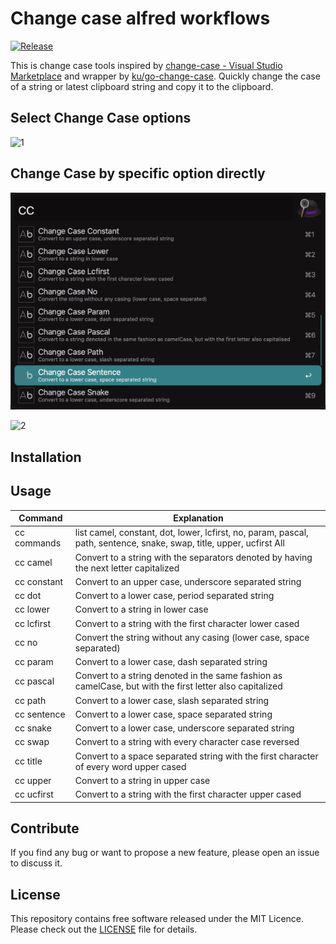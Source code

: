 # Change case alfred workflows

[![Release](https://github.com/cage1016/alfred-change-case/actions/workflows/release.yml/badge.svg)](https://github.com/cage1016/alfred-change-case/actions/workflows/release.yml)


This is change case tools inspired by [change-case - Visual Studio Marketplace](https://marketplace.visualstudio.com/items?itemName=wmaurer.change-case) and wrapper by [ku/go-change-case](https://github.com/ku/go-change-case). Quickly change the case of a string or latest clipboard string and copy it to the clipboard.

## Select Change Case options

![1](https://user-images.githubusercontent.com/678607/144731302-92538262-eac3-4573-820f-d5e9030bbffc.gif)

## Change Case by specific option directly
![3](./screenshots/3.png)

![2](https://user-images.githubusercontent.com/678607/144731303-6eadcf39-472c-47ba-a9a9-f3d19500ea56.gif)

## Installation

## Usage

|Command|Explanation|
|--|--|
|cc commands| list camel, constant, dot, lower, lcfirst, no, param, pascal, path, sentence, snake, swap, title, upper, ucfirst All|
|cc camel| Convert to a string with the separators denoted by having the next letter capitalized|
|cc constant| Convert to an upper case, underscore separated string|
|cc dot| Convert to a lower case, period separated string|
|cc lower| Convert to a string in lower case|
|cc lcfirst| Convert to a string with the first character lower cased|
|cc no| Convert the string without any casing (lower case, space separated)|
|cc param| Convert to a lower case, dash separated string|
|cc pascal| Convert to a string denoted in the same fashion as camelCase, but with the first letter also capitalized|
|cc path| Convert to a lower case, slash separated string|
|cc sentence| Convert to a lower case, space separated string|
|cc snake| Convert to a lower case, underscore separated string|
|cc swap| Convert to a string with every character case reversed|
|cc title| Convert to a space separated string with the first character of every word upper cased|
|cc upper| Convert to a string in upper case|
|cc ucfirst| Convert to a string with the first character upper cased|

## Contribute
If you find any bug or want to propose a new feature, please open an issue to discuss it.

## License
This repository contains free software released under the MIT Licence. Please check out the [LICENSE](./LICENSE) file for details.